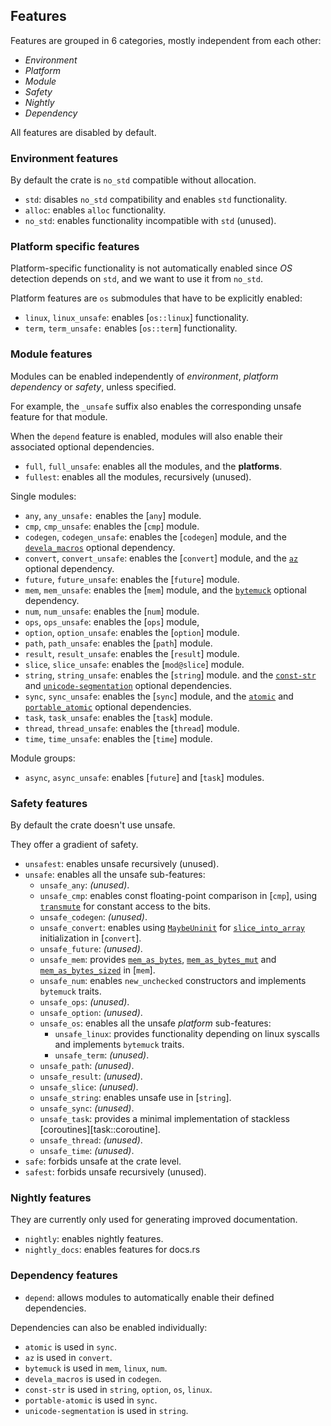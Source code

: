 ## Features

Features are grouped in 6 categories, mostly independent from each other:
- *Environment*
- *Platform*
- *Module*
- *Safety* 
- *Nightly*
- *Dependency*

All features are disabled by default.


### Environment features

By default the crate is `no_std` compatible without allocation.

- `std`: disables `no_std` compatibility and enables `std` functionality.
- `alloc`: enables `alloc` functionality.
- `no_std`: enables functionality incompatible with `std` (unused).


### Platform specific features

Platform-specific functionality is not automatically enabled since *OS* detection
depends on `std`, and we want to use it from `no_std`.

Platform features are `os` submodules that have to be explicitly enabled:
- `linux`, `linux_unsafe`: enables [`os::linux`] functionality.
- `term`, `term_unsafe:` enables [`os::term`] functionality.


### Module features

Modules can be enabled independently of *environment*, *platform* *dependency*
or *safety*, unless specified.

For example, the `_unsafe` suffix also enables the corresponding unsafe feature
for that module.

When the `depend` feature is enabled, modules will also enable their associated
optional dependencies.

- `full`, `full_unsafe`: enables all the modules, and the **platforms**.
- `fullest`: enables all the modules, recursively (unused).

Single modules: 
- `any`, `any_unsafe:` enables the [`any`] module.
- `cmp`, `cmp_unsafe`: enables the [`cmp`] module.
- `codegen`, `codegen_unsafe`: enables the [`codegen`] module,
  and the [`devela_macros`] optional dependency.
- `convert`, `convert_unsafe`: enables the [`convert`] module,
  and the [`az`] optional dependency.
- `future`, `future_unsafe`: enables the [`future`] module.
- `mem`, `mem_unsafe`: enables the [`mem`] module,
  and the [`bytemuck`] optional dependency.
- `num`, `num_unsafe`: enables the [`num`] module.
- `ops`, `ops_unsafe`: enables the [`ops`] module,
- `option`, `option_unsafe`: enables the [`option`] module.
- `path`, `path_unsafe`: enables the [`path`] module.
- `result`, `result_unsafe`: enables the [`result`] module.
- `slice`, `slice_unsafe`: enables the [`mod@slice`] module.
- `string`, `string_unsafe`: enables the [`string`] module.
  and the [`const-str`] and [`unicode-segmentation`] optional dependencies.
- `sync`, `sync_unsafe`: enables the [`sync`] module,
  and the [`atomic`] and [`portable_atomic`] optional dependencies.
- `task`, `task_unsafe`: enables the [`task`] module.
- `thread`, `thread_unsafe`: enables the [`thread`] module.
- `time`, `time_unsafe`: enables the [`time`] module.

Module groups:
- `async`, `async_unsafe`: enables [`future`] and [`task`] modules.


### Safety features

By default the crate doesn't use unsafe.

They offer a gradient of safety.

- `unsafest`: enables unsafe recursively (unused).
- `unsafe`: enables all the unsafe sub-features:
  - `unsafe_any`: *(unused)*.
  - `unsafe_cmp`: enables const floating-point comparison in [`cmp`],
       using [`transmute`] for constant access to the bits.
  - `unsafe_codegen`: *(unused)*.
  - `unsafe_convert`: enables using [`MaybeUninit`] for [`slice_into_array`]
      initialization in [`convert`].
  - `unsafe_future`: *(unused)*.
  - `unsafe_mem`: provides [`mem_as_bytes`], [`mem_as_bytes_mut`] and
    [`mem_as_bytes_sized`] in [`mem`].
  - `unsafe_num`: enables `new_unchecked` constructors and implements `bytemuck` traits.
  - `unsafe_ops`: *(unused)*.
  - `unsafe_option`: *(unused)*.
  - `unsafe_os`: enables all the unsafe *platform* sub-features:
    - `unsafe_linux`: provides functionality depending on linux syscalls and
         implements `bytemuck` traits.
    - `unsafe_term`: *(unused)*.
  - `unsafe_path`: *(unused)*.
  - `unsafe_result`: *(unused)*.
  - `unsafe_slice`: *(unused)*.
  - `unsafe_string`: enables unsafe use in [`string`].
  - `unsafe_sync`: *(unused)*.
  - `unsafe_task`: provides a minimal implementation of stackless
    [coroutines][task::coroutine].
  - `unsafe_thread`: *(unused)*.
  - `unsafe_time`: *(unused)*.
- `safe`: forbids unsafe at the crate level.
- `safest`: forbids unsafe recursively (unused).


### Nightly features

They are currently only used for generating improved documentation.

- `nightly`: enables nightly features.
- `nightly_docs`: enables features for docs.rs


### Dependency features

- `depend`: allows modules to automatically enable their defined dependencies.

Dependencies can also be enabled individually:
- `atomic` is used in `sync`.
- `az` is used in `convert`.
- `bytemuck` is used in `mem`, `linux`, `num`.
- `devela_macros` is used in `codegen`.
- `const-str` is used in `string`, `option`, `os`, `linux`.
- `portable-atomic` is used in `sync`.
- `unicode-segmentation` is used in `string`.

[`IntBuf`]: string::IntBuf
[`IntBufable`]: string::IntBufAble
[`slice_into_array`]: convert::collection::slice_into_array
[`MaybeUninit`]: core::mem::MaybeUninit
[`transmute`]: core::mem::transmute
[`mem_as_bytes`]: mem::mem_as_bytes
[`mem_as_bytes_mut`]: mem::mem_as_bytes_mut
[`mem_as_bytes_sized`]: mem::mem_as_bytes_sized

[`atomic`]: depend::atomic
[`az`]: depend::az
[`bytemuck`]: depend::bytemuck
[`devela_macros`]: depend::devela_macros
[`const-str`]: depend::const_str
[`portable_atomic`]: depend::portable_atomic
[`unicode-segmentation`]: depend::unicode_segmentation
